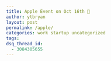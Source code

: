 ```yaml
---
title: Apple Event on Oct 16th 
author: ytbryan
layout: post
permalink: /apple/
categories: work startup uncategorized
tags:
dsq_thread_id:
  - 3084305655
---
```



<!-- iframe plugin v.4.2 wordpress.org/plugins/iframe/ -->

<!-- To unsubscribe, [click here][1].

 [1]: http://ytbryan.us2.list-manage.com/unsubscribe?u=a459ab61b8354c29625945273&id=ce47f2a509 -->
